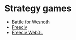 # Strategy games

- [Battle for Wesnoth](wesnoth.md)
- [Freeciv](freeciv.md)
- [Freeciv WebGL](freeciv_web.md)
